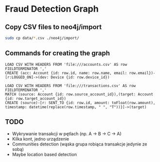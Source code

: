 # Fraud Detection Graph

## Copy CSV files to neo4j/import

```bash
sudo cp data/*.csv ./neo4j/import/
```

## Commands for creating the graph
```cypher
LOAD CSV WITH HEADERS FROM 'file:///accounts.csv' AS row FIELDTERMINATOR ','
CREATE (acc: Account {id: row.id, name: row.name, email: row.email})-[r:LOGGED_ON]->(dev: Device {id: row.device_id})
```

```cypher
LOAD CSV WITH HEADERS FROM 'file:///transactions.csv' AS row FIELDTERMINATOR ','
MATCH (source: Account {id: row.source_account_id}),(target: Account {id: row.target_account_id})
CREATE (source)-[r: SENT_TO {id: row.id, amount: toFloat(row.amount), timestamp: datetime(replace(row.timestamp, " ", "T"))}]->(target)
```

## TODO

 - Wykrywanie transakcji w pętlach (np. A -> B -> C -> A)
 - Kilka kont, jedno urządzenie
 - Communities detection (wąska grupa robiąca transakcje jedynie ze sobą)
 - Maybe location based detection
